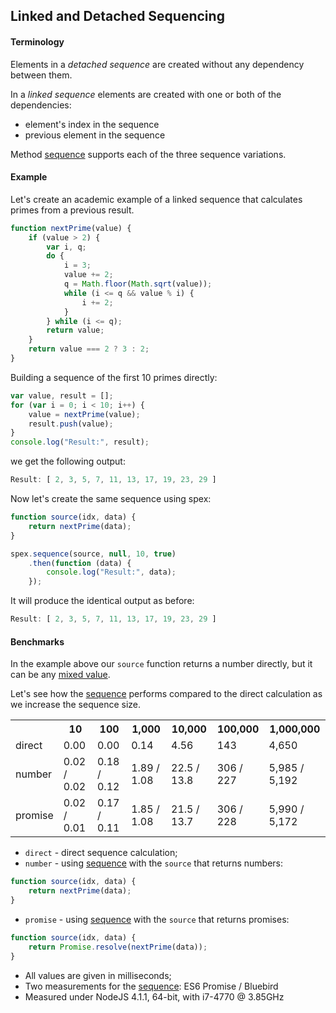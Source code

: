 ## Linked and Detached Sequencing

#### Terminology

Elements in a *detached sequence* are created without any dependency between them.

In a *linked sequence* elements are created with one or both of the dependencies:
  
* element's index in the sequence
* previous element in the sequence

Method [sequence] supports each of the three sequence variations.

#### Example

Let's create an academic example of a linked sequence that calculates primes from a previous result.

```javascript
function nextPrime(value) {
    if (value > 2) {
        var i, q;
        do {
            i = 3;
            value += 2;
            q = Math.floor(Math.sqrt(value));
            while (i <= q && value % i) {
                i += 2;
            }
        } while (i <= q);
        return value;
    }
    return value === 2 ? 3 : 2;
}
```

Building a sequence of the first 10 primes directly:

```javascript
var value, result = [];
for (var i = 0; i < 10; i++) {
    value = nextPrime(value);
    result.push(value);
}
console.log("Result:", result);
```

we get the following output:

```javascript
Result: [ 2, 3, 5, 7, 11, 13, 17, 19, 23, 29 ]
```

Now let's create the same sequence using spex:

```javascript
function source(idx, data) {
    return nextPrime(data);
}

spex.sequence(source, null, 10, true)
    .then(function (data) {
        console.log("Result:", data);
    });
```

It will produce the identical output as before:

```javascript
Result: [ 2, 3, 5, 7, 11, 13, 17, 19, 23, 29 ]
```

#### Benchmarks

In the example above our `source` function returns a number directly, but it can be any [mixed value].

Let's see how the [sequence] performs compared to the direct calculation as we increase the sequence size.

<table>
   <tr>
    <th></th>
    <th>10</th>
    <th>100</th>
    <th>1,000</th>
    <th>10,000</th>
    <th>100,000</th>
    <th>1,000,000</th>
   </tr>
   <tr>
    <td>direct</td>
    <td>0.00</td>
    <td>0.00</td>
    <td>0.14</td>
    <td>4.56</td>
    <td>143</td>
    <td>4,650</td>
   </tr>
   <tr>
    <td>number</td>
    <td>0.02 / 0.02</td>
    <td>0.18 / 0.12</td>
    <td>1.89 / 1.08</td>
    <td>22.5 / 13.8</td>
    <td>306 / 227</td>
    <td>5,985 / 5,192</td>
   </tr>
   <tr>
    <td>promise</td>
    <td>0.02 / 0.01</td>
    <td>0.17 / 0.11</td>
    <td>1.85 / 1.08</td>
    <td>21.5 / 13.7</td>
    <td>306 / 228</td>
    <td>5,990 / 5,172</td>
   </tr>   
</table>

* `direct` - direct sequence calculation;
* `number` - using [sequence] with the `source` that returns numbers:
```javascript
function source(idx, data) {
    return nextPrime(data);
}
```
* `promise` - using [sequence] with the `source` that returns promises:
```javascript
function source(idx, data) {
    return Promise.resolve(nextPrime(data));
}
```
* All values are given in milliseconds;
* Two measurements for the [sequence]: ES6 Promise / Bluebird
* Measured under NodeJS 4.1.1, 64-bit, with i7-4770 @ 3.85GHz

[mixed value]:https://github.com/vitaly-t/spex/wiki/Mixed-Values
[sequence]:https://github.com/vitaly-t/spex/blob/master/docs/code/sequence.md
[Bluebird]:https://github.com/petkaantonov/bluebird

